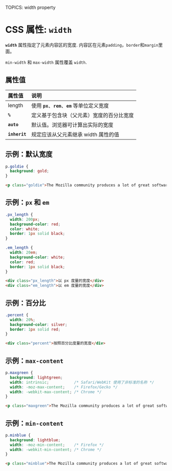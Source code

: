TOPICS: width property

# CSS 属性: `width`

**`width`** 属性指定了元素内容区的宽度. 内容区在元素`padding`，`border`和`margin`里面。

`min-width` 和 `max-width` 属性覆盖 `width`.

## 属性值

| 属性值 | 说明 |
| :--- | :--- |
| length | 使用 **`px`**、**`rem`**、**`em`** 等单位定义宽度 |
| **`%`** | 定义基于包含块（父元素）宽度的百分比宽度 |
| **`auto`** | 默认值。浏览器可计算出实际的宽度 |
| **`inherit`** | 规定应该从父元素继承 width 属性的值 |

## 示例：默认宽度

```css
p.goldie {
  background: gold;
}
```

```html
<p class="goldie">The Mozilla community produces a lot of great software.</p>
```

## 示例：`px` 和 `em`

```css
.px_length {
  width: 200px;
  background-color: red;
  color: white;
  border: 1px solid black;
}

.em_length {
  width: 20em;
  background-color: white;
  color: red;
  border: 1px solid black;
}
```

```html
<div class="px_length">以 px 度量的宽度</div>
<div class="em_length">以 em 度量的宽度</div>
```

## 示例：百分比

```css
.percent {
  width: 20%;
  background-color: silver;
  border: 1px solid red;
}
```

```html
<div class="percent">按照百分比度量的宽度</div>
```

## 示例：`max-content`

```css
p.maxgreen {
  background: lightgreen;
  width: intrinsic;           /* Safari/WebKit 使用了非标准的名称 */
  width: -moz-max-content;    /* Firefox/Gecko */
  width: -webkit-max-content; /* Chrome */
}
```

```html
<p class="maxgreen">The Mozilla community produces a lot of great software.</p>
```

## 示例：`min-content`

```css
p.minblue {
  background: lightblue;
  width: -moz-min-content;    /* Firefox */
  width: -webkit-min-content; /* Chrome */
}
```

```html
<p class="minblue">The Mozilla community produces a lot of great software.</p>
```
